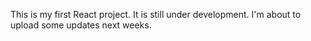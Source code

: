 This is my first React project. It is still under development. I'm about to upload some updates next weeks.
